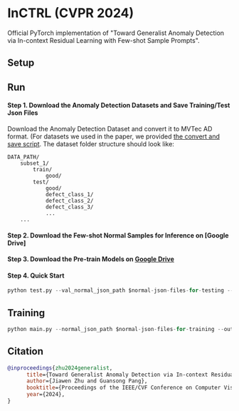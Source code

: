 # InCTRL (CVPR 2024)

Official PyTorch implementation of "Toward Generalist Anomaly Detection via In-context Residual Learning with Few-shot Sample Prompts".

## Setup

## Run
#### Step 1. Download the Anomaly Detection Datasets and Save Training/Test Json Files

Download the Anomaly Detection Dataset and convert it to MVTec AD format. (For datasets we used in the paper, we provided [the convert and save script](https://github.com/mala-lab/InCTRL/tree/main/datasets/preprocess).
The dataset folder structure should look like:
```
DATA_PATH/
    subset_1/
        train/
            good/
        test/
            good/
            defect_class_1/
            defect_class_2/
            defect_class_3/
            ...
    ...
```

#### Step 2. Download the Few-shot Normal Samples for Inference on [Google Drive]

#### Step 3. Download the Pre-train Models on [Google Drive](https://drive.google.com/file/d/1zEHsbbuUgBC4yuDu3g23wbUGmWmVyDRQ/view?usp=sharing)

#### Step 4. Quick Start

```python
python test.py --val_normal_json_path $normal-json-files-for-testing --val_outlier_json_path $abnormal-json-files-for-testing --category $dataset-class-name --dataset_dir $dataset-root
```

## Training

```python
python main.py --normal_json_path $normal-json-files-for-training --outlier_json_path $abnormal-json-files-for-training --val_normal_json_path $normal-json-files-for-testing --val_outlier_json_path $abnormal-json-files-for-testing
```

## Citation

```bibtex
@inproceedings{zhu2024generalist,
      title={Toward Generalist Anomaly Detection via In-context Residual Learning with Few-shot Sample Prompts}, 
      author={Jiawen Zhu and Guansong Pang},
      booktitle={Proceedings of the IEEE/CVF Conference on Computer Vision and Pattern Recognition},
      year={2024},
}
```
